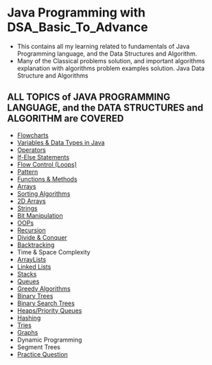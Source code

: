 # Java Programming with DSA_Basic_To_Advance
- This contains all my learning related to fundamentals of Java Programming language, and the Data Structures and Algorithm. 
- Many of the Classical problems solution, and important algorithms explanation with algorithms problem examples solution. Java Data Structure and Algorithms

## ALL TOPICS of JAVA PROGRAMMING LANGUAGE, and the DATA STRUCTURES and ALGORITHM are COVERED
- [Flowcharts](https://github.com/isinghabhishek/java_dsa-basic-to-advance/tree/master/01%20Flowcharts) 
- [Variables & Data Types in Java](https://github.com/isinghabhishek/java_dsa-basic-to-advance/tree/master/02%20Variables%20%26%20Data%20Types)
- [Operators](https://github.com/isinghabhishek/java_dsa-basic-to-advance/tree/master/03%20Operators)
- [If-Else Statements](https://github.com/isinghabhishek/java_dsa-basic-to-advance/tree/master/04%20If%20Else%20Stmt)
- [Flow Control (Loops)](https://github.com/isinghabhishek/java_dsa-basic-to-advance/tree/master/05%20Flow%20Control(Loops))
- [Pattern](https://github.com/isinghabhishek/java_dsa-basic-to-advance/tree/master/06%20Patterns)
- [Functions & Methods](https://github.com/isinghabhishek/java_dsa-basic-to-advance/tree/master/07%20Function%26Methods)
- [Arrays](https://github.com/isinghabhishek/java_dsa-basic-to-advance/tree/master/08%20Arrays)
- [Sorting Algorithms](https://github.com/isinghabhishek/java_dsa-basic-to-advance/tree/master/09%20Sorting%20Algorithms)
- [2D Arrays](https://github.com/isinghabhishek/java_dsa-basic-to-advance/tree/master/10%202D-Arrays)
- [Strings](https://github.com/isinghabhishek/java_dsa-basic-to-advance/tree/master/11%20Strings)
- [Bit Manipulation](https://github.com/isinghabhishek/java_dsa-basic-to-advance/tree/master/12%20Bit%20Manipulation)
- [OOPs](https://github.com/isinghabhishek/java_dsa-basic-to-advance/tree/master/13%20Oops)
- [Recursion](https://github.com/isinghabhishek/java_dsa-basic-to-advance/tree/master/14%20Recursion)
- [Divide & Conquer](https://github.com/isinghabhishek/java_dsa-basic-to-advance/tree/master/15%20Divide%26Conquer)
- [Backtracking](https://github.com/isinghabhishek/java_dsa-basic-to-advance/tree/master/16%20BackTracking)
- Time & Space Complexity
- [ArrayLists](https://github.com/isinghabhishek/java_dsa-basic-to-advance/tree/master/18%20ArrayLists)
- [Linked Lists](https://github.com/isinghabhishek/java_dsa-basic-to-advance/tree/master/19%20LinkedLists)
- [Stacks](https://github.com/isinghabhishek/java_dsa-basic-to-advance/tree/master/20%20Stacks) 
- [Queues](https://github.com/isinghabhishek/java_dsa-basic-to-advance/tree/master/21%20Queues)
- [Greedy Algorithms](https://github.com/isinghabhishek/java_dsa-basic-to-advance/tree/master/22%20Greedy%20Algorithms)
- [Binary Trees](https://github.com/isinghabhishek/java_dsa-basic-to-advance/tree/master/23%20Binary%20Trees)
- [Binary Search Trees](https://github.com/isinghabhishek/java_dsa-basic-to-advance/tree/master/24%20Binary%20Search%20Trees)
- [Heaps/Priority Queues](https://github.com/isinghabhishek/java_dsa-basic-to-advance/tree/master/25%20Heaps)
- [Hashing](https://github.com/isinghabhishek/java_dsa-basic-to-advance/tree/master/26%20Hashing)
- [Tries](https://github.com/isinghabhishek/java_dsa-basic-to-advance/tree/master/27%20Tries)
- [Graphs](https://github.com/isinghabhishek/java_dsa-basic-to-advance/tree/master/28%20Graphs)
- Dynamic Programming
- Segment Trees
- [Practice Question](https://github.com/isinghabhishek/java_dsa-basic-to-advance/tree/master/Practices)
